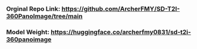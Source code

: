 ### Orginal Repo Link: https://github.com/ArcherFMY/SD-T2I-360PanoImage/tree/main
### Model Weight: https://huggingface.co/archerfmy0831/sd-t2i-360panoimage
